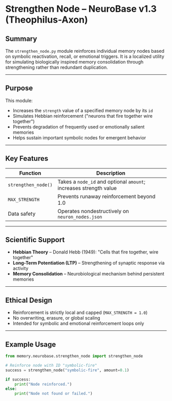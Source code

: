 # Strengthen Node – NeuroBase v1.3 (Theophilus-Axon)

## Summary

The `strengthen_node.py` module reinforces individual memory nodes based on symbolic reactivation, recall, or emotional triggers. It is a localized utility for simulating biologically inspired memory consolidation through strengthening rather than redundant duplication.

---

## Purpose

This module:
- Increases the `strength` value of a specified memory node by its `id`
- Simulates Hebbian reinforcement ("neurons that fire together wire together")
- Prevents degradation of frequently used or emotionally salient memories
- Helps sustain important symbolic nodes for emergent behavior

---

## Key Features

| Function            | Description                                                      |
|---------------------|------------------------------------------------------------------|
| `strengthen_node()` | Takes a `node_id` and optional `amount`; increases strength value |
| `MAX_STRENGTH`      | Prevents runaway reinforcement beyond 1.0                        |
| Data safety         | Operates nondestructively on `neuron_nodes.json`                |

---

## Scientific Support

- **Hebbian Theory** – Donald Hebb (1949): "Cells that fire together, wire together"
- **Long-Term Potentiation (LTP)** – Strengthening of synaptic response via activity
- **Memory Consolidation** – Neurobiological mechanism behind persistent memories

---

## Ethical Design

- Reinforcement is strictly local and capped (`MAX_STRENGTH = 1.0`)
- No overwriting, erasure, or global scaling
- Intended for symbolic and emotional reinforcement loops only

---

## Example Usage

```python
from memory.neurobase.strengthen_node import strengthen_node

# Reinforce node with ID "symbolic-fire"
success = strengthen_node("symbolic-fire", amount=0.1)

if success:
    print("Node reinforced.")
else:
    print("Node not found or failed.")
